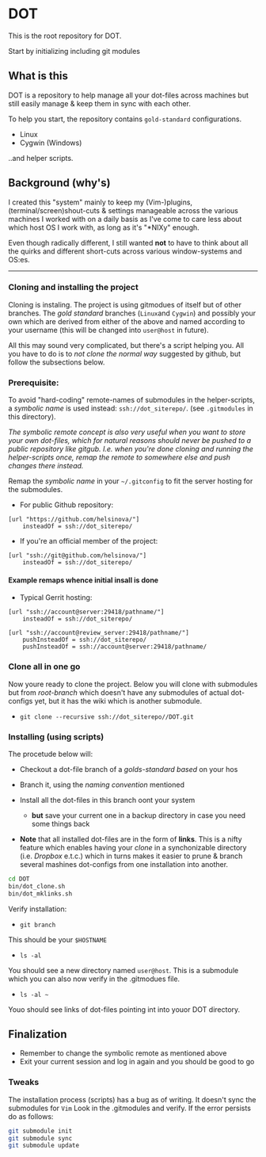 # DOT

This is the root repository for DOT.

Start by initializing including git modules

## What is this

DOT is a repository to help manage all your dot-files across machines but
still easily manage & keep them in sync with each other.

To help you start, the repository contains `gold-standard` configurations.

* Linux
* Cygwin (Windows)

..and helper scripts.

## Background (why's)

I created this "system" mainly to keep my (Vim-)plugins,
(terminal/screen)shout-cuts & settings manageable across the various
machines I worked with on a daily basis as I've come to care less about
which host OS I work with, as long as it's "*NIXy" enough.

Even though radically different, I still wanted **not** to have to think
about all the quirks and different short-cuts across various window-systems
and OS:es.

------------------------------------------------

### Cloning and installing the project

Cloning is instaling. The project is using gitmodues of itself but of other
branches. The *gold standard* branches (`Linux`and `Cygwin`) and possibly
your own which are  derived from either of the above and named according to
your username (this will be  changed into `user@host` in future).

All this may sound very complicated, but there's a script helping you.
All you have to do is to *not clone the normal way* suggested by github, but
follow the subsections below. 

### Prerequisite:

To avoid "hard-coding" remote-names of submodules in the helper-scripts, a 
*symbolic name* is used instead: `ssh://dot_siterepo/`.
(see `.gitmodules` in this directory).

*The symbolic remote concept is also very useful when you want to store your own
dot-files, which for natural reasons should never be pushed to a public repository
like gitgub. I.e. when you're done cloning and running the helper-scripts once,
remap the remote to somewhere else and push changes there instead.*

Remap the *symbolic name* in your `~/.gitconfig` to fit the server hosting for
the submodules.

* For public Github repository:

```
[url "https://github.com/helsinova/"]
    insteadOf = ssh://dot_siterepo/
```

* If you're an official member of the project:

```
[url "ssh://git@github.com/helsinova/"]
    insteadOf = ssh://dot_siterepo/
```

#### Example remaps whence initial insall is done

* Typical Gerrit hosting:

```
[url "ssh://account@server:29418/pathname/"]
    insteadOf = ssh://dot_siterepo/

[url "ssh://account@review_server:29418/pathname/"]
    pushInsteadOf = ssh://dot_siterepo/
    pushInsteadOf = ssh://account@server:29418/pathname/
```

### Clone all in one go

Now youre ready to clone the project. Below you will clone with submodules but
from *root-branch* which doesn't have any submodules of actual dot-configs yet,
but it has the wiki which is another submodule.

* `git clone --recursive ssh://dot_siterepo//DOT.git`

### Installing (using scripts)

The procetude below will:

* Checkout a dot-file branch of a *golds-standard based* on your hos
* Branch it, using the *naming convention* mentioned
* Install all the dot-files in this branch oont your system 
  * **but** save your current one in a backup directory in case you need some things back

* **Note** that all installed dot-files are in the form of **links**. This is a nifty feature which
enables having your *clone* in a synchonizable directory (i.e. *Dropbox* e.t.c.) which in turns makes
it easier to prune & branch several mashines dot-configs from one installation into another.

```bash
cd DOT
bin/dot_clone.sh 
bin/dot_mklinks.sh
```

Verify installation:

* `git branch`

This should be your `$HOSTNAME`

* `ls -al`

You should see a new directory named `user@host`. This is a submodule which you can also now verify
in the .gitmodues file.

* `ls -al ~`

Youo should see links of dot-files pointing int into youor DOT directory.

## Finalization

* Remember to change the symbolic remote as mentioned above
* Exit your current session and log in again and you should be good to go

### Tweaks

The installation process (scripts) has a bug as of writing. It doesn't sync the submodules for `Vim` 
Look in the .gitmodules and verify. If the error persists do as follows:

```bash
git submodule init
git submodule sync
git submodule update
```



